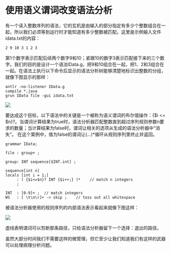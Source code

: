 # 使用语义谓词改变语法分析

有一个读入整数序列的语法，它的玄机是由输入的部分指定有多少个整数组合在一起，所以我们必须等到运行时才能知道有多少整数被匹配。这里是示例输入文件idata.txt的内容：

```
2 9 10 3 1 2 3
```

第1个数字表示匹配后续两个数字9和10；紧跟10的数字3表示匹配接下来的三个数字。我们的目的是设计一个语法IData.g，把9和10组合在一起，把1、2和3组合在一起。在语法上执行以下命令后显示的语法分析树能够清楚地标识出整数的分组，就像下图显示的那样：

```
antlr -no-listener IData.g
compile *.java
grun IData file -gui idata.txt
```

![](http://codemany.com/uploads/idata-parse-tree.png)

要达成这个目标，以下语法中的关键是一个被称为语义谓词的布尔值操作：{$i <= $n}?。当谓词计算结果为true时，语法分析器匹配整数直到超过序列规则参数n要求的数量；当计算结果为false时，谓词让相关的选项从生成的语法分析器中“消失”。
在这个案例中，值为false的谓词让(...)*循环从规则序列里终止并返回。

```
grammar IData;

file : group+ ;

group: INT sequence[$INT.int] ;

sequence[int n]
locals [int i = 1;]
     : ( {$i<=$n}? INT {$i++;} )*    // match n integers
     ;

INT  : [0-9]+ ;  // match integers
WS   : [ \t\n\r]+ -> skip ;    // toss out all whitespace
```

被语法分析器使用的规则序列的内部语法表示看起来就像下图这样：

![](http://codemany.com/uploads/idata-rule-sequence.png)

虚线表明谓词可以剪断那条路径，只给语法分析器留下一个选择：退出的路径。

虽然大部分时间我们不需要这样的微管理，但它至少让我们知道我们有这样的武器可以处理病理分析问题。
